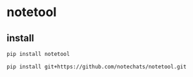 # notetool

## install
```bash
pip install notetool

pip install git+https://github.com/notechats/notetool.git
```
